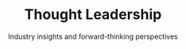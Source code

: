 ---
layout: category
title: "Thought Leadership"
subtitle: "Industry insights and forward-thinking perspectives"
category: thought-leadership
---